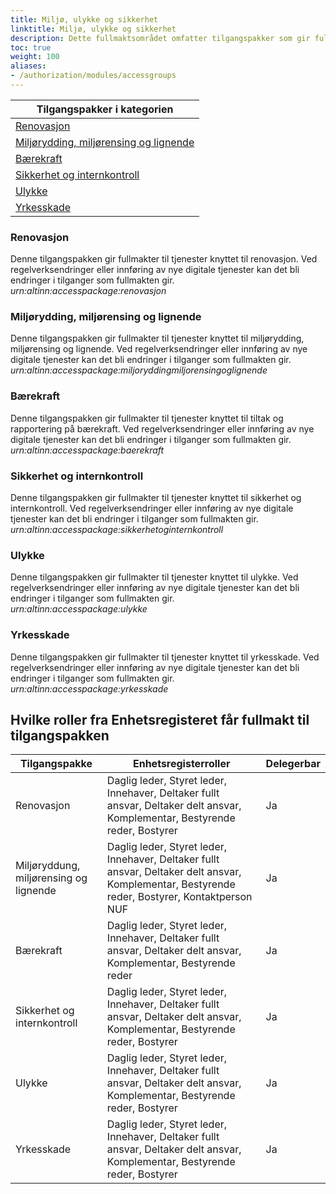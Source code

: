 ```yaml
---
title: Miljø, ulykke og sikkerhet
linktitle: Miljø, ulykke og sikkerhet
description: Dette fullmaktsområdet omfatter tilgangspakker som gir fullmakter til tjenester og ressurser knyttet til miljø, klima og renovasjon, samt helse, miljø og sikkerhet (HMS). Ved regelverksendringer eller innføring av nye digitale tjenester kan det bli endringer i tilganger som fullmaktene gir.
toc: true
weight: 100
aliases:
- /authorization/modules/accessgroups
---
```


|**Tilgangspakker i kategorien**|
|---|
|[Renovasjon](https://docs.altinn.studio/authorization/what-do-you-get/accessgroups/accessgroups/miljoulykkesikkerhet/#renovasjon)|
|[Miljørydding, miljørensing og lignende](https://docs.altinn.studio/authorization/what-do-you-get/accessgroups/accessgroups/miljoulykkesikkerhet/#miljørydding-miljørensing-og-lignende)|
|[Bærekraft](https://docs.altinn.studio/authorization/what-do-you-get/accessgroups/accessgroups/miljoulykkesikkerhet/#bærekraft)|
|[Sikkerhet og internkontroll](https://docs.altinn.studio/authorization/what-do-you-get/accessgroups/accessgroups/miljoulykkesikkerhet/#sikkerhet-og-internkontroll)|
|[Ulykke](https://docs.altinn.studio/authorization/what-do-you-get/accessgroups/accessgroups/miljoulykkesikkerhet/#ulykke)|
|[Yrkesskade](https://docs.altinn.studio/authorization/what-do-you-get/accessgroups/accessgroups/miljoulykkesikkerhet/#yrkesskade)|

### Renovasjon
Denne tilgangspakken gir fullmakter til tjenester knyttet til renovasjon. Ved regelverksendringer eller innføring av nye digitale tjenester kan det bli endringer i tilganger som fullmakten gir.  
*urn:altinn:accesspackage:renovasjon*

### Miljørydding, miljørensing og lignende
Denne tilgangspakken gir fullmakter til tjenester knyttet til miljørydding, miljørensing og lignende. Ved regelverksendringer eller innføring av nye digitale tjenester kan det bli endringer i tilganger som fullmakten gir.  
*urn:altinn:accesspackage:miljoryddingmiljorensingoglignende*

### Bærekraft
Denne tilgangspakken gir fullmakter til tjenester knyttet til tiltak og rapportering på bærekraft. Ved regelverksendringer eller innføring av nye digitale tjenester kan det bli endringer i tilganger som fullmakten gir.  
*urn:altinn:accesspackage:baerekraft*

### Sikkerhet og internkontroll
Denne tilgangspakken gir fullmakter til tjenester knyttet til sikkerhet og internkontroll. Ved regelverksendringer eller innføring av nye digitale tjenester kan det bli endringer i tilganger som fullmakten gir.  
*urn:altinn:accesspackage:sikkerhetoginternkontroll*

### Ulykke 
Denne tilgangspakken gir fullmakter til tjenester knyttet til ulykke. Ved regelverksendringer eller innføring av nye digitale tjenester kan det bli endringer i tilganger som fullmakten gir.  
*urn:altinn:accesspackage:ulykke*

### Yrkesskade
Denne tilgangspakken gir fullmakter til tjenester knyttet til yrkesskade. Ved regelverksendringer eller innføring av nye digitale tjenester kan det bli endringer i tilganger som fullmakten gir.  
*urn:altinn:accesspackage:yrkesskade*


## Hvilke roller fra Enhetsregisteret får fullmakt til tilgangspakken
|**Tilgangspakke**|**Enhetsregisterroller**|**Delegerbar**|
|---|---|---|
|Renovasjon|Daglig leder, Styret leder, Innehaver, Deltaker fullt ansvar, Deltaker delt ansvar, Komplementar, Bestyrende reder, Bostyrer|Ja|
|Miljøryddung, miljørensing og lignende|Daglig leder, Styret leder, Innehaver, Deltaker fullt ansvar, Deltaker delt ansvar, Komplementar, Bestyrende reder, Bostyrer, Kontaktperson NUF|Ja|
|Bærekraft|Daglig leder, Styret leder, Innehaver, Deltaker fullt ansvar, Deltaker delt ansvar, Komplementar, Bestyrende reder|Ja|
|Sikkerhet og internkontroll|Daglig leder, Styret leder, Innehaver, Deltaker fullt ansvar, Deltaker delt ansvar, Komplementar, Bestyrende reder, Bostyrer|Ja|
|Ulykke|Daglig leder, Styret leder, Innehaver, Deltaker fullt ansvar, Deltaker delt ansvar, Komplementar, Bestyrende reder, Bostyrer|Ja|
|Yrkesskade|Daglig leder, Styret leder, Innehaver, Deltaker fullt ansvar, Deltaker delt ansvar, Komplementar, Bestyrende reder, Bostyrer|Ja|
